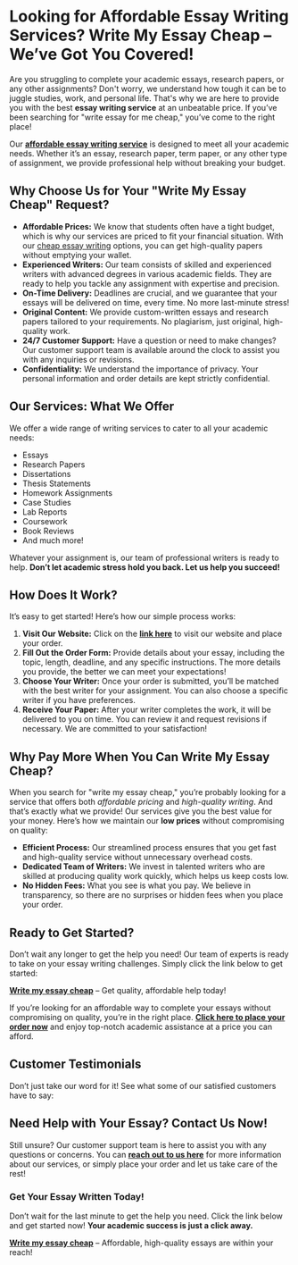 # Looking for Affordable Essay Writing Services? Write My Essay Cheap – We’ve Got You Covered!

Are you struggling to complete your academic essays, research papers, or any other assignments? Don't worry, we understand how tough it can be to juggle studies, work, and personal life. That's why we are here to provide you with the best **essay writing service** at an unbeatable price. If you’ve been searching for "write essay for me cheap," you’ve come to the right place!

Our [**affordable essay writing service**](https://tinyurl.com/topessay?keyword=write+essay+for+me+cheap) is designed to meet all your academic needs. Whether it’s an essay, research paper, term paper, or any other type of assignment, we provide professional help without breaking your budget.

## Why Choose Us for Your "Write My Essay Cheap" Request?

- **Affordable Prices:** We know that students often have a tight budget, which is why our services are priced to fit your financial situation. With our [cheap essay writing](https://tinyurl.com/topessay?keyword=write+essay+for+me+cheap) options, you can get high-quality papers without emptying your wallet.
- **Experienced Writers:** Our team consists of skilled and experienced writers with advanced degrees in various academic fields. They are ready to help you tackle any assignment with expertise and precision.
- **On-Time Delivery:** Deadlines are crucial, and we guarantee that your essays will be delivered on time, every time. No more last-minute stress!
- **Original Content:** We provide custom-written essays and research papers tailored to your requirements. No plagiarism, just original, high-quality work.
- **24/7 Customer Support:** Have a question or need to make changes? Our customer support team is available around the clock to assist you with any inquiries or revisions.
- **Confidentiality:** We understand the importance of privacy. Your personal information and order details are kept strictly confidential.

## Our Services: What We Offer

We offer a wide range of writing services to cater to all your academic needs:

- Essays
- Research Papers
- Dissertations
- Thesis Statements
- Homework Assignments
- Case Studies
- Lab Reports
- Coursework
- Book Reviews
- And much more!

Whatever your assignment is, our team of professional writers is ready to help. **Don’t let academic stress hold you back. Let us help you succeed!**

## How Does It Work?

It’s easy to get started! Here’s how our simple process works:

1. **Visit Our Website:** Click on the [**link here**](https://tinyurl.com/topessay?keyword=write+essay+for+me+cheap) to visit our website and place your order.
2. **Fill Out the Order Form:** Provide details about your essay, including the topic, length, deadline, and any specific instructions. The more details you provide, the better we can meet your expectations!
3. **Choose Your Writer:** Once your order is submitted, you’ll be matched with the best writer for your assignment. You can also choose a specific writer if you have preferences.
4. **Receive Your Paper:** After your writer completes the work, it will be delivered to you on time. You can review it and request revisions if necessary. We are committed to your satisfaction!

## Why Pay More When You Can Write My Essay Cheap?

When you search for "write my essay cheap," you’re probably looking for a service that offers both _affordable pricing_ and _high-quality writing_. And that’s exactly what we provide! Our services give you the best value for your money. Here’s how we maintain our **low prices** without compromising on quality:

- **Efficient Process:** Our streamlined process ensures that you get fast and high-quality service without unnecessary overhead costs.
- **Dedicated Team of Writers:** We invest in talented writers who are skilled at producing quality work quickly, which helps us keep costs low.
- **No Hidden Fees:** What you see is what you pay. We believe in transparency, so there are no surprises or hidden fees when you place your order.

## Ready to Get Started?

Don’t wait any longer to get the help you need! Our team of experts is ready to take on your essay writing challenges. Simply click the link below to get started:

[**Write my essay cheap**](https://tinyurl.com/topessay?keyword=write+essay+for+me+cheap) – Get quality, affordable help today!

If you’re looking for an affordable way to complete your essays without compromising on quality, you’re in the right place. [**Click here to place your order now**](https://tinyurl.com/topessay?keyword=write+essay+for+me+cheap) and enjoy top-notch academic assistance at a price you can afford.

## Customer Testimonials

Don’t just take our word for it! See what some of our satisfied customers have to say:

## Need Help with Your Essay? Contact Us Now!

Still unsure? Our customer support team is here to assist you with any questions or concerns. You can [**reach out to us here**](https://tinyurl.com/topessay?keyword=write+essay+for+me+cheap) for more information about our services, or simply place your order and let us take care of the rest!

### Get Your Essay Written Today!

Don’t wait for the last minute to get the help you need. Click the link below and get started now! **Your academic success is just a click away.**

[**Write my essay cheap**](https://tinyurl.com/topessay?keyword=write+essay+for+me+cheap) – Affordable, high-quality essays are within your reach!
